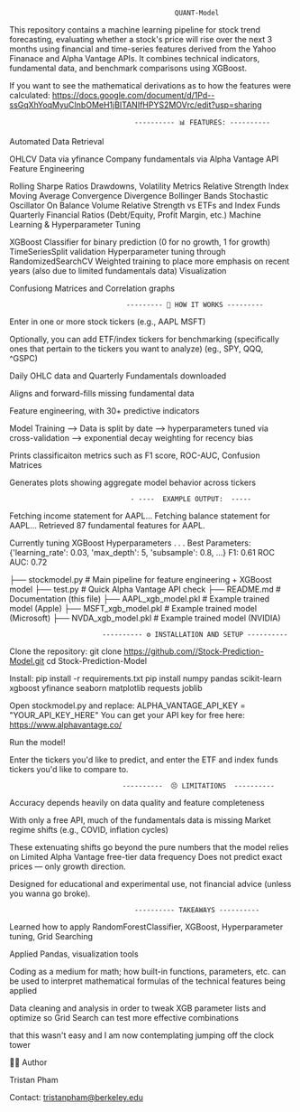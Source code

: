                                              QUANT-Model
This repository contains a machine learning pipeline for stock trend forecasting, evaluating whether a stock's price will rise over the next 3 months using financial and time-series features derived from the Yahoo Finanace and Alpha Vantage APIs. It combines technical indicators, fundamental data, and benchmark comparisons using XGBoost.

If you want to see the mathematical derivations as to how the features were calculated: https://docs.google.com/document/d/1Pd--ssGqXhYoqMyuCInbOMeH1jBITANIfHPYS2MOVrc/edit?usp=sharing

                                   ---------- 📊 FEATURES: ----------
Automated Data Retrieval

OHLCV Data via yfinance
Company fundamentals via Alpha Vantage API
Feature Engineering

Rolling Sharpe Ratios
Drawdowns, Volatility Metrics
Relative Strength Index
Moving Average Convergence Divergence
Bollinger Bands
Stochastic Oscillator
On Balance Volume
Relative Strength vs ETFs and Index Funds
Quarterly Financial Ratios (Debt/Equity, Profit Margin, etc.)
Machine Learning & Hyperparameter Tuning

XGBoost Classifier for binary prediction (0 for no growth, 1 for growth)
TimeSeriesSplit validation
Hyperparameter tuning through RandomizedSearchCV
Weighted training to place more emphasis on recent years (also due to limited fundamentals data)
Visualization

Confusiong Matrices and Correlation graphs

                                 --------- 🧠 HOW IT WORKS ---------
Enter in one or more stock tickers (e.g., AAPL MSFT)

Optionally, you can add ETF/index tickers for benchmarking (specifically ones that pertain to the tickers you want to analyze) (eg., SPY, QQQ, ^GSPC)

Daily OHLC data and Quarterly Fundamentals downloaded

Aligns and forward-fills missing fundamental data

Feature engineering, with 30+ predictive indicators

Model Training --> Data is split by date --> hyperparameters tuned via cross-validation --> exponential decay weighting for recency bias

Prints classificaiton metrics such as F1 score, ROC-AUC, Confusion Matrices

Generates plots showing aggregate model behavior across tickers
  
                                  - ----  EXAMPLE OUTPUT:  -----
Fetching income statement for AAPL... Fetching balance statement for AAPL... Retrieved 87 fundamental features for AAPL.

Currently tuning XGBoost Hyperparameters . . . Best Parameters: {'learning_rate': 0.03, 'max_depth': 5, 'subsample': 0.8, ...} F1: 0.61 ROC AUC: 0.72

├── stockmodel.py # Main pipeline for feature engineering + XGBoost model ├── test.py # Quick Alpha Vantage API check ├── README.md # Documentation (this file) ├── AAPL_xgb_model.pkl # Example trained model (Apple) ├── MSFT_xgb_model.pkl # Example trained model (Microsoft) ├── NVDA_xgb_model.pkl # Example trained model (NVIDIA)

                           ---------- ⚙️ INSTALLATION AND SETUP ---------- 
Clone the repository: git clone https://github.com//Stock-Prediction-Model.git cd Stock-Prediction-Model

Install: pip install -r requirements.txt pip install numpy pandas scikit-learn xgboost yfinance seaborn matplotlib requests joblib

Open stockmodel.py and replace: ALPHA_VANTAGE_API_KEY = "YOUR_API_KEY_HERE" You can get your API key for free here: https://www.alphavantage.co/

Run the model!

Enter the tickers you'd like to predict, and enter the ETF and index funds tickers you'd like to compare to.

                                ----------  😣 LIMITATIONS  ----------
Accuracy depends heavily on data quality and feature completeness

With only a free API, much of the fundamentals data is missing
Market regime shifts (e.g., COVID, inflation cycles)

These extenuating shifts go beyond the pure numbers that the model relies on
Limited Alpha Vantage free-tier data frequency Does not predict exact prices — only growth direction.

Designed for educational and experimental use, not financial advice (unless you wanna go broke).

                                   ---------- TAKEAWAYS ----------
Learned how to apply RandomForestClassifier, XGBoost, Hyperparameter tuning, Grid Searching

Applied Pandas, visualization tools

Coding as a medium for math; how built-in functions, parameters, etc. can be used to interpret mathematical formulas of the technical features being applied

Data cleaning and analysis in order to tweak XGB parameter lists and optimize so Grid Search can test more effective combinations

that this wasn't easy and I am now contemplating jumping off the clock tower

👨‍💻 Author

Tristan Pham

Contact: tristanpham@berkeley.edu



